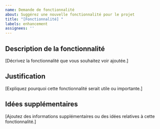 ```yaml
---
name: Demande de fonctionnalité
about: Suggérez une nouvelle fonctionnalité pour le projet
title: "[Fonctionnalité] "
labels: enhancement
assignees: ''
---
```


## Description de la fonctionnalité

[Décrivez la fonctionnalité que vous souhaitez voir ajoutée.]

## Justification

[Expliquez pourquoi cette fonctionnalité serait utile ou importante.]

## Idées supplémentaires

[Ajoutez des informations supplémentaires ou des idées relatives à cette fonctionnalité.]